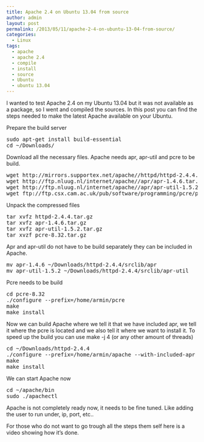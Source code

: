 ```yaml
---
title: Apache 2.4 on Ubuntu 13.04 from source
author: admin
layout: post
permalink: /2013/05/11/apache-2-4-on-ubuntu-13-04-from-source/
categories:
  - Linux
tags:
  - apache
  - apache 2.4
  - compile
  - install
  - source
  - Ubuntu
  - ubuntu 13.04
---
```

I wanted to test Apache 2.4 on my Ubuntu 13.04 but it was not available as a package, so I went and compiled the sources. In this post you can find the steps needed to make the latest Apache available on your Ubuntu.<!--more-->

Prepare the build server

<pre class="brush: bash; title: ; notranslate" title="">sudo apt-get install build-essential
cd ~/Downloads/
</pre>

Download all the necessary files. Apache needs apr, apr-util and pcre to be build. 

<pre class="brush: bash; title: ; notranslate" title="">wget http://mirrors.supportex.net/apache//httpd/httpd-2.4.4.tar.gz
wget http://ftp.nluug.nl/internet/apache//apr/apr-1.4.6.tar.gz
wget http://ftp.nluug.nl/internet/apache//apr/apr-util-1.5.2.tar.gz
wget ftp://ftp.csx.cam.ac.uk/pub/software/programming/pcre/pcre-8.32.tar.gz
</pre>

Unpack the compressed files

<pre class="brush: bash; title: ; notranslate" title="">tar xvfz httpd-2.4.4.tar.gz
tar xvfz apr-1.4.6.tar.gz
tar xvfz apr-util-1.5.2.tar.gz
tar xvzf pcre-8.32.tar.gz
</pre>

Apr and apr-util do not have to be build separately they can be included in Apache.

<pre class="brush: bash; title: ; notranslate" title="">mv apr-1.4.6 ~/Downloads/httpd-2.4.4/srclib/apr
mv apr-util-1.5.2 ~/Downloads/httpd-2.4.4/srclib/apr-util
</pre>

Pcre needs to be build

<pre class="brush: bash; title: ; notranslate" title="">cd pcre-8.32
./configure --prefix=/home/armin/pcre
make
make install
</pre>

Now we can build Apache where we tell it that we have included apr, we tell it where the pcre is located and we also tell it where we want to install it. To speed up the build you can use make -j 4 (or any other amount of threads)

<pre class="brush: bash; title: ; notranslate" title="">cd ~/Downloads/httpd-2.4.4
./configure --prefix=/home/armin/apache --with-included-apr --with-pcre=/home/armin/pcre
make
make install
</pre>

We can start Apache now

<pre class="brush: bash; title: ; notranslate" title="">cd ~/apache/bin
sudo ./apachectl
</pre>

Apache is not completely ready now, it needs to be fine tuned. Like adding the user to run under, ip, port, etc..

For those who do not want to go trough all the steps them self here is a video showing how it&#8217;s done.